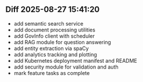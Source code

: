 ## Diff 2025-08-27 15:41:20
- add semantic search service
- add document processing utilities
- add GovInfo client with scheduler
- add RAG module for question answering
- add entity extraction via spaCy
- add analytics tracking and plotting
- add Kubernetes deployment manifest and README
- add security module for validation and auth
- mark feature tasks as complete
